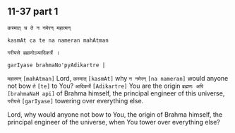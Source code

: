 ## <a name='_37_part_1'></a>11-37 part 1


```shloka-sa
कस्मात् च ते न नमेरन् महात्मन्
```
```shloka-sa-hk
kasmAt ca te na nameran mahAtman
```
```shloka-sa
गरीयसे ब्रह्मणोऽप्यादिकर्त्रे ।
```
```shloka-sa-hk
garIyase brahmaNo'pyAdikartre |
```

`महात्मन्` `[mahAtman]` Lord, `कस्मात्` `[kasmAt]` why `न नमेरन्` `[na nameran]` would anyone not bow `ते` `[te]` to You? `आदिकर्त्रे` `[Adikartre]` You are the origin `ब्रह्मणः अपि` `[brahmaNaH api]` of Brahma himself, the principal engineer of this universe, `गरीयसे` `[garIyase]` towering over everything else.

Lord, why would anyone not bow to You, the origin of Brahma himself, the principal engineer of the universe, when You tower over everything else?

